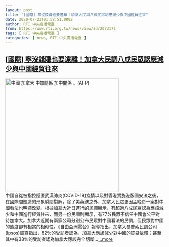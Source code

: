 ```yaml
---
layout: post
title: "[國際] 寧沒錢賺也要遠離！加拿大民調八成民眾認應減少與中國經貿往來"
date: 2020-07-23T01:58:51.000Z
author: RTI 中央廣播電臺
from: https://www.rti.org.tw/news/view/id/2073172
tags: [ RTI 中央廣播電臺 ]
categories: [ news, RTI 中央廣播電臺 ]
---
```

<!--1595469531000-->
[[國際] 寧沒錢賺也要遠離！加拿大民調八成民眾認應減少與中國經貿往來](https://www.rti.org.tw/news/view/id/2073172)
------

<div>
<img src="https://static.rti.org.tw/assets/thumbnails/2020/07/08/5d7e3d0e867fc7c753dd480c21682022.jpg" width="360" alt="中國 加拿大 中加關係 加中關係 。(AFP)" title="中國 加拿大 中加關係 加中關係 。(AFP)"><br>中國自從被指控隱匿武漢肺炎(COVID-19)疫情以及對香港實施港版國安法之後，在國際間塑造的形象瞬間裂解，除了美英澳之外，加拿大民眾更因孟晚舟一案對中國看法也明顯改變。根據加拿大近日進行的民調顯示，有超過八成民眾認為應該減少和中國進行經貿往來，而另一份民調則顯示，有77%民眾不信任中國會公平對待加拿大。加拿大近期有兩家公司分別公布民眾對中國看法的民調，但民眾對中國的態度卻有相當的相似性。《自由亞洲電台》報導指出，加拿大易普索民調公司(Ipsos)調查指出，82％的受訪者認為，加拿大應該減少對中國的貿易依賴；甚至其中有38％的受訪者認為加拿大應該完全切斷...<a target="_blank" href="https://www.rti.org.tw/news/view/id/2073172">...more</a>
</div>
